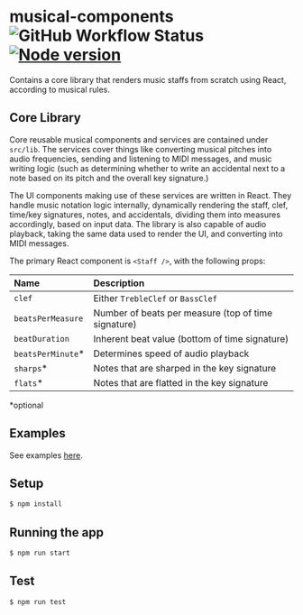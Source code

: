 # musical-components &nbsp; ![GitHub Workflow Status](https://github.com/ajdhefley/musical-components/actions/workflows/main.yml/badge.svg) &nbsp; [![Node version](https://img.shields.io/npm/v/musical-components.svg?style=flat)](http://nodejs.org/download/)

Contains a core library that renders music staffs from scratch using React, according to musical rules.

## Core Library

Core reusable musical components and services are contained under `src/lib`. The services cover things like converting musical pitches into audio frequencies, sending and listening to MIDI messages, and music writing logic (such as determining whether to write an accidental next to a note based on its pitch and the overall key signature.)

The UI components making use of these services are written in React. They handle music notation logic internally, dynamically rendering the staff, clef, time/key signatures, notes, and accidentals, dividing them into measures accordingly, based on input data. The library is also capable of audio playback, taking the same data used to render the UI, and converting into MIDI messages.

The primary React component is `<Staff />`, with the following props:

| Name | Description |
| :--- | :--- |
| `clef` | Either `TrebleClef` or `BassClef` |
| `beatsPerMeasure` | Number of beats per measure (top of time signature) |
| `beatDuration` | Inherent beat value (bottom of time signature) |
| `beatsPerMinute`* | Determines speed of audio playback |
| `sharps`* | Notes that are sharped in the key signature |
| `flats`* | Notes that are flatted in the key signature |

*optional

## Examples

See examples [here](https://github.com/ajdhefley/musical-components/tree/main/examples).

## Setup

```bash
$ npm install
```

## Running the app

```bash
$ npm run start
```

## Test

```bash
$ npm run test
```
